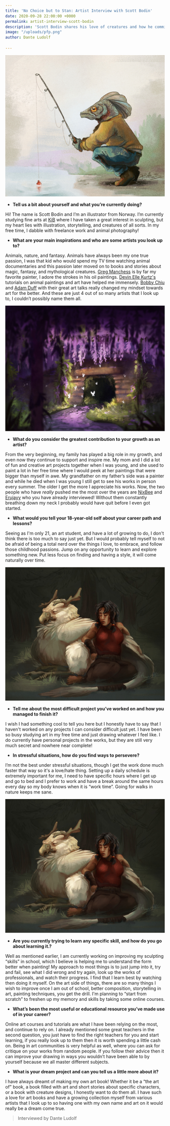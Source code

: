 ```yaml
---
title: 'No Choice but to Stan: Artist Interview with Scott Bodin'
date: 2020-09-28 22:00:00 +0000
permalink: artist-interview-scott-bodin
description: 'Scott Bodin shares his love of creatures and how he commits to his craft. '
image: "/uploads/pfp.png"
author: Dante Ludolf

---
```

![](/uploads/scott-bodin-fishing.jpg)

* **Tell us a bit about yourself and what you’re currently doing?**

Hi! The name is Scott Bodin and I’m an illustrator from Norway. I’m currently studying fine arts at [KiB](https://www.kib.no/) where I have taken a great interest in sculpting, but my heart lies with illustration, storytelling, and creatures of all sorts. In my free time, I dabble with freelance work and animal photography!

* **What are your main inspirations and who are some artists you look up to?**

Animals, nature, and fantasy. Animals have always been my one true passion, I was that kid who would spend my TV time watching animal documentaries and this passion later moved on to books and stories about magic, fantasy, and mythological creatures. [Greg Manchess](https://www.manchess.com/) is by far my favorite painter, I adore the strokes in his oil paintings. [Devin Elle Kurtz's](http://www.devinellekurtz.com/) tutorials on animal paintings and art have helped me immensely. [Bobby Chiu](https://www.youtube.com/user/digitalbobert/videos) and [Adam Duff](https://www.youtube.com/user/AdamationStation) with their great art talks really changed my mindset towards art for the better. And these are just 4 out of so many artists that I look up to, I couldn’t possibly name them all.

![](/uploads/scott-bodin-color-4.jpg)

* **What do you consider the greatest contribution to your growth as an artist?**

From the very beginning, my family has played a big role in my growth, and even now they continue to support and inspire me. My mom and I did a lot of fun and creative art projects together when I was young, and she used to paint a lot in her free time where I would peek at her paintings that were bigger than myself in awe. My grandfather on my father’s side was a painter and while he died when I was young I still get to see his works in person every summer. The older I get the more I appreciate his works. Now, the two people who have _really_ pushed me the most over the years are [NixBee](https://www.instagram.com/artofnixbee/) and [Erujayy](https://www.instagram.com/erujayy/) who you have already interviewed! Without them constantly breathing down my neck I probably would have quit before I even got started.

* **What would you tell your 18-year-old self about your career path and lessons?**

Seeing as I'm only 21, an art student, and have a lot of growing to do, I don't think there is too much to say just yet. But I would probably tell myself to not be afraid of being a total nerd over the things I love, to embrace, and follow those childhood passions. Jump on any opportunity to learn and explore something new. Put less focus on finding and having a style, it will come naturally over time.

![](/uploads/scott-bodin-titan.jpg)

* **Tell me about the most difficult project you’ve worked on and how you managed to finish it?**

I wish I had something cool to tell you here but I honestly have to say that I haven't worked on any projects I can consider difficult just yet. I have been so busy studying art in my free time and just drawing whatever I feel like. I do currently have personal projects in the works, but they are still very much secret and nowhere near complete!

* **In stressful situations, how do you find ways to persevere?**

I’m not the best under stressful situations, though I get the work done much faster that way so it's a love/hate thing. Setting up a daily schedule is extremely important for me, I need to have specific hours where I get up and go to bed and I prefer to work and have a break around the same hours every day so my body knows when it is “work time”. Going for walks in nature keeps me sane.

![](/uploads/scott-bodin-titan.jpg)

* **Are you currently trying to learn any specific skill, and how do you go about learning it.?**

Well as mentioned earlier, I am currently working on improving my sculpting “skills” in school, which I believe is helping me to understand the form better when painting! My approach to most things is to just jump into it, try and fail, see what I did wrong and try again, look up the works of professionals, and watch their progress. I find that I learn best by watching then doing it myself. On the art side of things, there are so many things I wish to improve once I am out of school, better composition, storytelling in art, painting techniques, you get the drill. I'm planning to “start from scratch” to freshen up my memory and skills by taking some online courses.

* **What’s been the most useful or educational resource you’ve made use of in your career?**

Online art courses and tutorials are what I have been relying on the most, and continue to rely on. I already mentioned some great teachers in the second question, you just have to find the right teachers for you and start learning, if you really look up to them then it is worth spending a little cash on. Being in art communities is very helpful as well, where you can ask for critique on your works from random people. If you follow their advice then it can improve your drawing in ways you wouldn’t have been able to by yourself because we all master different subjects.

* **What is your dream project and can you tell us a little more about it?**

I have always dreamt of making my own art book! Whether it be a “the art of” book, a book filled with art and short stories about specific characters, or a book with creature designs, I honestly want to do them all. I have such a love for art books and have a growing collection myself from various artists that I look up to so having one with my own name and art on it would really be a dream come true.

> Interviewed by Dante Ludolf